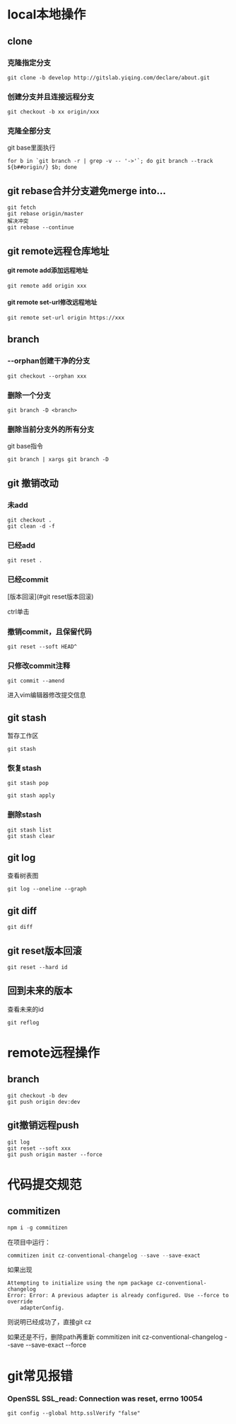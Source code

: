 # local本地操作

## clone

### 克隆指定分支

```
git clone -b develop http://gitslab.yiqing.com/declare/about.git
```

### 创建分支并且连接远程分支

```
git checkout -b xx origin/xxx
```



### 克隆全部分支

git base里面执行

```shell
for b in `git branch -r | grep -v -- '->'`; do git branch --track ${b##origin/} $b; done
```



## git rebase合并分支避免merge into...

```
git fetch
git rebase origin/master
解决冲突
git rebase --continue
```



## git remote远程仓库地址

#### git remote add添加远程地址

```
git remote add origin xxx
```

#### git remote set-url修改远程地址

```
git remote set-url origin https://xxx
```



## branch

### --orphan创建干净的分支

```
git checkout --orphan xxx
```



### 删除一个分支

```
git branch -D <branch>
```



### 删除当前分支外的所有分支

git base指令

```
git branch | xargs git branch -D
```



## git 撤销改动

### 未add

```
git checkout . 
git clean -d -f
```

### 已经add

```
git reset .
```

### 已经commit

[版本回滚](#git reset版本回滚)

ctrl单击

### 撤销commit，且保留代码

```
git reset --soft HEAD^
```

### 只修改commit注释

```
git commit --amend
```

进入vim编辑器修改提交信息



## git stash

暂存工作区

```
git stash
```



### 恢复stash

```
git stash pop
```

```
git stash apply
```



### 删除stash

```shell
git stash list
git stash clear
```

## git log

查看树表图

```
git log --oneline --graph 
```



## git diff

```shell
git diff
```



## git reset版本回滚

```
git reset --hard id
```



## 回到未来的版本

查看未来的id

```
git reflog
```



# remote远程操作

## branch

```shell
git checkout -b dev
git push origin dev:dev
```



## git撤销远程push

```
git log
git reset --soft xxx
git push origin master --force
```





# 代码提交规范

## commitizen

```javascript
npm i -g commitizen
```

在项目中运行：

```javascript
commitizen init cz-conventional-changelog --save --save-exact
```

如果出现

```shell
Attempting to initialize using the npm package cz-conventional-changelog
Error: Error: A previous adapter is already configured. Use --force to override
    adapterConfig.
```

则说明已经成功了，直接git cz

如果还是不行，删除path再重新
commitizen init cz-conventional-changelog --save --save-exact --force


# git常见报错

### OpenSSL SSL_read: Connection was reset, errno 10054

```
git config --global http.sslVerify "false"
```

